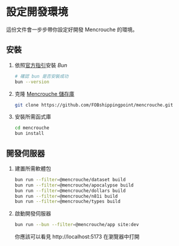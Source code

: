 # 設定開發環境

這份文件會一步步帶你設定好開發 Mencrouche 的環境。

## 安裝

1. 依照[官方指引](https://bun.com/docs/installation)安裝 <dfn title="Bun is an all-in-one toolkit for JavaScript and TypeScript apps.">Bun</dfn>
    ```bash
    # 確認 bun 是否安裝成功
    bun --version
    ```
2. 克隆 [Mencrouche 儲存庫](https://github.com/FOBshippingpoint/mencrouche)

    ```bash
    git clone https://github.com/FOBshippingpoint/mencrouche.git
    ```
3. 安裝所需函式庫
    ```bash
    cd mencrouche
    bun install
    ```

## 開發伺服器

1. 建置所需軟體包
    ```bash
    bun run --filter=@mencrouche/dataset build
    bun run --filter=@mencrouche/apocalypse build
    bun run --filter=@mencrouche/dollars build
    bun run --filter=@mencrouche/n81i build
	bun run --filter=@mencrouche/types build
    ```
2. 啟動開發伺服器
    ```bash
	bun run --bun --filter=@mencrouche/app site:dev
    ```
    你應該可以看見 http://localhost:5173 在瀏覽器中打開
